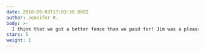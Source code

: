 ```yaml
---
date: 2018-09-03T17:03:58.000Z
author: Jennifer R.
body: >-
  I think that we got a better fence than we paid for! Jim was a pleasure to work with. He was SO fast and responsive and built a beautiful custom fence for our difficult yard on an incline. He was even patient as we adjusted our ideas of what the fence should look like and redid some of the crossbeams. He and Anthony worked NONSTOP all day to put the fence up quickly, and he even came back later to adjust some of the posts to suit our needs.
stars: 5
weight: 1
---
```

